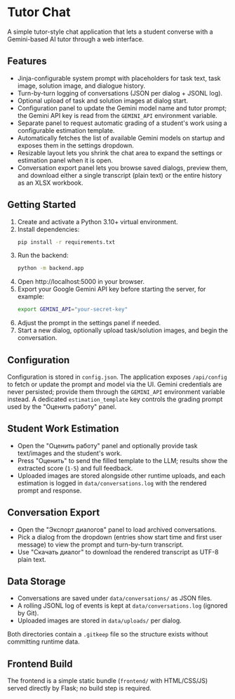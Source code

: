 # Tutor Chat

A simple tutor-style chat application that lets a student converse with a Gemini-based AI tutor through a web interface.

## Features
- Jinja-configurable system prompt with placeholders for task text, task image, solution image, and dialogue history.
- Turn-by-turn logging of conversations (JSON per dialog + JSONL log).
- Optional upload of task and solution images at dialog start.
- Configuration panel to update the Gemini model name and tutor prompt; the Gemini API key is read from the `GEMINI_API` environment variable.
- Separate panel to request automatic grading of a student's work using a configurable estimation template.
- Automatically fetches the list of available Gemini models on startup and exposes them in the settings dropdown.
- Resizable layout lets you shrink the chat area to expand the settings or estimation panel when it is open.
- Conversation export panel lets you browse saved dialogs, preview them, and download either a single transcript (plain text) or the entire history as an XLSX workbook.

## Getting Started
1. Create and activate a Python 3.10+ virtual environment.
2. Install dependencies:
   ```bash
   pip install -r requirements.txt
   ```
3. Run the backend:
   ```bash
   python -m backend.app
   ```
4. Open http://localhost:5000 in your browser.
5. Export your Google Gemini API key before starting the server, for example:
   ```bash
   export GEMINI_API="your-secret-key"
   ```
6. Adjust the prompt in the settings panel if needed.
7. Start a new dialog, optionally upload task/solution images, and begin the conversation.

## Configuration
Configuration is stored in `config.json`. The application exposes `/api/config` to fetch or update the prompt and model via the UI. Gemini credentials are never persisted; provide them through the `GEMINI_API` environment variable instead. A dedicated `estimation_template` key controls the grading prompt used by the "Оценить работу" panel.

## Student Work Estimation
- Open the "Оценить работу" panel and optionally provide task text/images and the student's work.
- Press "Оценить" to send the filled template to the LLM; results show the extracted score (`1-5`) and full feedback.
- Uploaded images are stored alongside other runtime uploads, and each estimation is logged in `data/conversations.log` with the rendered prompt and response.

## Conversation Export
- Open the "Экспорт диалогов" panel to load archived conversations.
- Pick a dialog from the dropdown (entries show start time and first user message) to view the prompt and turn-by-turn transcript.
- Use "Скачать диалог" to download the rendered transcript as UTF-8 plain text.

## Data Storage
- Conversations are saved under `data/conversations/` as JSON files.
- A rolling JSONL log of events is kept at `data/conversations.log` (ignored by Git).
- Uploaded images are stored in `data/uploads/` per dialog.

Both directories contain a `.gitkeep` file so the structure exists without committing runtime data.

## Frontend Build
The frontend is a simple static bundle (`frontend/` with HTML/CSS/JS) served directly by Flask; no build step is required.
